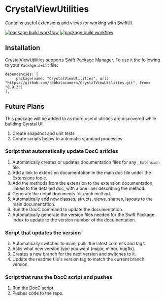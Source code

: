 # CrystalViewUtilities

Contains useful extensions and views for working with SwiftUI.

[![package build workflow](https://github.com/robhasacamera/CrystalViewUtilities/actions/workflows/ios-package.yml/badge.svg)](https://github.com/robhasacamera/CrystalViewUtilities/actions/workflows/ios-package.yml)
[![package build workflow](https://github.com/robhasacamera/CrystalViewUtilities/actions/workflows/mac-package.yml/badge.svg)](https://github.com/robhasacamera/CrystalViewUtilities/actions/workflows/mac-package.yml)

## Installation

CrystalViewUtilities supports Swift Package Manager. To use it the following to your `Package.swift` file:

```
dependencies: [
    .package(name: "CrystalViewUtilities", url: "https://github.com/robhasacamera/CrystalViewUtilities.git", from: "0.9.3")
],
```

## Future Plans

This package will be added to as more useful utilities are discovered while building Cyrstal UI.

1. Create snapshot and unit tests.
2. Create scripts below to automatic standard processes.

### Script that automatically update DocC articles
1. Automatically creates or updates documentation files for any `_Extension` file.
2. Add a link to extension documentation in the main doc file under the Extensions topic.
3. Add the methods from the extension to the extension documentation, linked to the detailed doc, with a one liner describing the method.
4. Generate the detail documents for each method.
5. Automatically add new classes, structs, views, shapes, layouts to the main documentation.
6. Run the DocC command to update the documentation.
7. Automatically generate the version files needed for the Swift Package Index to update to the version number of the documentation.

### Script that updates the version
1. Automatically switches to main, pulls the latest commits and tags.
2. Asks what new version type you want (major, minor, bugfix).
3. Creates a new branch for the next version and switches to it.
4. Update the readme file's version tag to match the current branch version.

### Script that runs the DocC script and pushes
1. Run the DocC script.
2. Pushes code to the repo.
